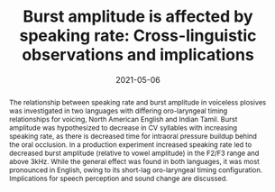 ---
title: "Burst amplitude is affected by speaking rate: Cross-linguistic observations and implications"
speakers: narayan0
date: 2021-05-06
abstract: >
  The relationship between speaking rate and burst amplitude in voiceless
  plosives was investigated in two languages with differing oro-laryngeal
  timing relationships for voicing, North American English and Indian Tamil.
  Burst amplitude was hypothesized to decrease in CV syllables with increasing
  speaking rate, as there is decreased time for intraoral pressure buildup
  behind the oral occlusion. In a production experiment increased speaking rate
  led to decreased burst amplitude (relative to vowel amplitude) in the F2/F3
  range and above 3kHz. While the general effect was found in both languages,
  it was most pronounced in English, owing to its short-lag oro-laryngeal
  timing configuration. Implications for speech perception and sound change are
  discussed.
---